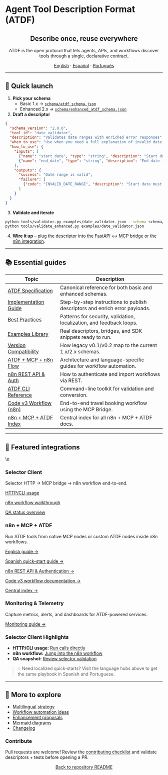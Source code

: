 # Agent Tool Description Format (ATDF)

<div align="center">
  <h2>Describe once, reuse everywhere</h2>
  <p>ATDF is the open protocol that lets agents, APIs, and workflows discover tools through a single, declarative contract.</p>
  <p>
    <a href="en/index.md">English</a> ·
    <a href="es/index.md">Español</a> ·
    <a href="pt/index.md">Português</a>
  </p>
</div>

---

## 🚀 Quick launch
1. **Pick your schema**
   - Basic 1.x → [`schema/atdf_schema.json`](../schema/atdf_schema.json)
   - Enhanced 2.x → [`schema/enhanced_atdf_schema.json`](../schema/enhanced_atdf_schema.json)
2. **Draft a descriptor**
```json
{
  "schema_version": "2.0.0",
  "tool_id": "date_validator",
  "description": "Validates date ranges with enriched error responses",
  "when_to_use": "Use when you need a full explanation of invalid date ranges",
  "how_to_use": {
    "inputs": [
      {"name": "start_date", "type": "string", "description": "Start date in ISO 8601 format", "required": true},
      {"name": "end_date", "type": "string", "description": "End date in ISO 8601 format", "required": true}
    ],
    "outputs": {
      "success": "Date range is valid",
      "failure": [
        {"code": "INVALID_DATE_RANGE", "description": "Start date must be before end date"}
      ]
    }
  }
}
```
3. **Validate and iterate**
```bash
python tools/validator.py examples/date_validator.json --schema schema/atdf_schema.json
python tools/validate_enhanced.py examples/date_validator.json
```
4. **Wire it up** – plug the descriptor into the [FastAPI ↔ MCP bridge](../examples/mcp_atdf_bridge.py) or the [n8n integration](en/n8n_mcp_integration_flow.md).

---

## 📚 Essential guides
| Topic | Description |
| --- | --- |
| [ATDF Specification](ATDF_SPECIFICATION.md) | Canonical reference for both basic and enhanced schemas. |
| [Implementation Guide](IMPLEMENTATION_GUIDE.md) | Step-by-step instructions to publish descriptors and enrich error payloads. |
| [Best Practices](BEST_PRACTICES.md) | Patterns for security, validation, localization, and feedback loops. |
| [Examples Library](examples.md) | Real descriptors, bridges, and SDK snippets ready to run. |
| [Version Compatibility](en/version_compatibility.md) | How legacy v0.1/v0.2 map to the current 1.x/2.x schemas. |
| [ATDF + MCP + n8n Flow](atdf_mcp_n8n_integration_flow.md) | Architecture and language-specific guides for workflow automation. |
| [n8n REST API & Auth](../n8n_setup_complete.md) | How to authenticate and import workflows via REST. |
| [ATDF CLI Reference](CLI_REFERENCE.md) | Command-line toolkit for validation and conversion. |
| [Code v3 Workflow (n8n)](../n8n-workflows/README.md) | End-to-end travel booking workflow using the MCP Bridge. |
| [n8n + MCP + ATDF Index](n8n_mcp_atdf_index.md) | Central index for all n8n + MCP + ATDF docs. |

---

## 🔌 Featured integrations
<div class="cards">\n<div class="card">
    <h3>Selector Client</h3>
    <p>Selector HTTP -> MCP bridge -> n8n workflow end-to-end.</p>
    <p><a href="tool_selector.md#without-n8n-httpcli">HTTP/CLI usage</a></p>
    <p><a href="tool_selector.md#with-n8n-workflow">n8n workflow walkthrough</a></p>
    <p><a href="../estado_final_integracion.md#selector-client-qa-status">QA status overview</a></p>
  </div>

  <div class="card">
    <h3>n8n + MCP + ATDF</h3>
    <p>Run ATDF tools from native MCP nodes or custom ATDF nodes inside n8n workflows.</p>
    <p><a href="en/n8n_mcp_integration_flow.md">English guide →</a></p>
    <p><a href="../GUIA_INTEGRACION_N8N.md">Spanish quick-start guide →</a></p>
    <p><a href="../n8n_setup_complete.md">n8n REST API & Authentication →</a></p>
    <p><a href="../n8n-workflows/README.md#complete-travel-booking-via-atdf-mcp-code-v3">Code v3 workflow documentation →</a></p>
    <p><a href="n8n_mcp_atdf_index.md">Central index →</a></p>
  </div>
  <div class="card">
  </div>
  <div class="card">
    <h3>Monitoring & Telemetry</h3>
    <p>Capture metrics, alerts, and dashboards for ATDF-powered services.</p>
    <p><a href="monitoring.md">Monitoring guide →</a></p>
  </div>
</div>

### Selector Client Highlights
- **HTTP/CLI usage:** [Run calls directly](tool_selector.md#without-n8n-httpcli)
- **n8n workflow:** [Jump into the n8n workflow](../n8n-workflows/README.md#selector-client-quick-reference)
- **QA snapshot:** [Review selector validation](../estado_final_integracion.md#selector-client-qa-status)

> 💡 Need localized quick-starts? Visit the language hubs above to get the same playbook in Spanish and Portuguese.

---

## 🧭 More to explore
- [Multilingual strategy](multilingual.md)
- [Workflow automation ideas](workflow.md)
- [Enhancement proposals](enhancement_proposal.md)
- [Mermaid diagrams](MERMAID_DIAGRAMS.md)
- [Changelog](changelog.md)

### Contribute
Pull requests are welcome! Review the [contributing checklist](en/contributing.md) and validate descriptors + tests before opening a PR.

<div align="center">
  <a href="../README.md">Back to repository README</a>
</div>





